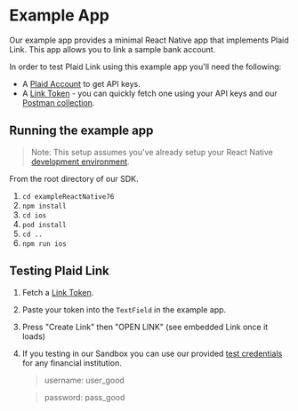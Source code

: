 # Example App

Our example app provides a minimal React Native app that implements Plaid Link. This app allows you to link a sample bank account.

In order to test Plaid Link using this example app you'll need the following:

- A [Plaid Account](https://dashboard.plaid.com/signup) to get API keys.
- A [Link Token](https://plaid.com/docs/api/tokens/#linktokencreate) - you can quickly fetch one using your API keys and our [Postman collection](https://github.com/plaid/plaid-postman).

## Running the example app

> Note: This setup assumes you've already setup your React Native [development environment](https://reactnative.dev/docs/environment-setup). 

From the root directory of our SDK. 

1. `cd exampleReactNative76`
2. `npm install`
3. `cd ios`
4. `pod install`
5. `cd ..`
6. `npm run ios`

## Testing Plaid Link

1. Fetch a [Link Token](https://plaid.com/docs/api/tokens/#linktokencreate).
2. Paste your token into the `TextField` in the example app.
3. Press "Create Link" then "OPEN LINK" (see embedded Link once it loads)
4. If you testing in our Sandbox you can use our provided [test credentials](https://plaid.com/docs/sandbox/test-credentials/) for any financial institution.

	> username: user_good
	
	> password: pass_good


